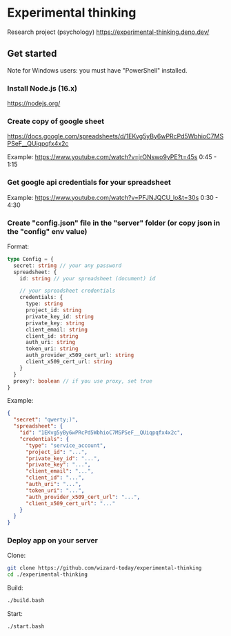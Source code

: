 # Experimental thinking
Research project (psychology)
https://experimental-thinking.deno.dev/

## Get started

Note for Windows users: you must have "PowerShell" installed.

### Install Node.js (16.x)
https://nodejs.org/

### Create copy of google sheet
https://docs.google.com/spreadsheets/d/1EKvg5yBy6wPRcPd5WbhioC7MSPSeF__QUiqpqfx4x2c

Example:
https://www.youtube.com/watch?v=jrONswo9yPE?t=45s
0:45 - 1:15

### Get google api credentials for your spreadsheet
Example:
https://www.youtube.com/watch?v=PFJNJQCU_lo&t=30s
0:30 - 4:30

### Create "config.json" file in the "server" folder (or copy json in the "config" env value)
Format:
```typescript
type Config = {
  secret: string // your any password
  spreadsheet: {
    id: string // your spreadsheet (document) id

    // your spreadsheet credentials
    credentials: {
      type: string
      project_id: string
      private_key_id: string
      private_key: string
      client_email: string
      client_id: string
      auth_uri: string
      token_uri: string
      auth_provider_x509_cert_url: string
      client_x509_cert_url: string
    }
  }
  proxy?: boolean // if you use proxy, set true
}
```
Example:
```json
{
  "secret": "qwerty;)",
  "spreadsheet": {
    "id": "1EKvg5yBy6wPRcPd5WbhioC7MSPSeF__QUiqpqfx4x2c",
    "credentials": {
      "type": "service_account", 
      "project_id": "...",
      "private_key_id": "...",
      "private_key": "...",
      "client_email": "...",
      "client_id": "...",
      "auth_uri": "...",
      "token_uri": "...",
      "auth_provider_x509_cert_url": "...",
      "client_x509_cert_url": "..."
    }
  }
}
```

### Deploy app on your server
Clone:
```bash
git clone https://github.com/wizard-today/experimental-thinking
cd ./experimental-thinking
```
Build:
```bash
./build.bash
```
Start:
```bash
./start.bash
```
